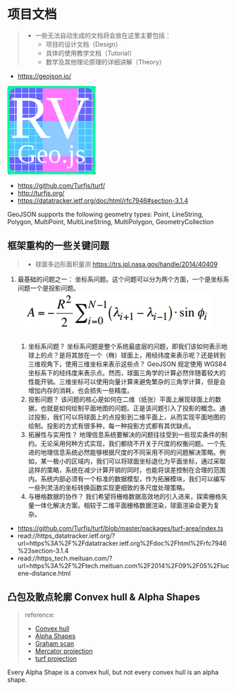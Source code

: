 # 项目文档
> - 一些无法自动生成的文档将会放在这里主要包括：
>   - 项目的设计文档（Design）
>   - 具体的使用教学文档（Tutorial）
>   - 数学及其他理论原理的详细讲解（Theory）
- https://geojson.io/

![logo](./logo.svg)

- https://github.com/Turfjs/turf/
- http://turfjs.org/
- https://datatracker.ietf.org/doc/html/rfc7946#section-3.1.4

GeoJSON supports the following geometry types:
   Point, 
   LineString, 
   Polygon, 
   MultiPoint, 
   MultiLineString,
   MultiPolygon,
   GeometryCollection

## 框架重构的一些关键问题
> - 球面多边形面积量测 https://trs.jpl.nasa.gov/handle/2014/40409

1. 最基础的问题之一： 坐标系问题。这个问题可以分为两个方面，一个是坐标系问题一个是投影问题。
    ![](./imgs/spherearea.jpg)

   1. 坐标系问题？
        坐标系问题是整个系统最底层的问题，即我们该如何表示地球上的点？是将其放在一个（椭）球面上，用经纬度来表示呢？还是转到三维视角下，使用三维坐标来表示这些点？ GeoJSON 规定使用 WGS84 坐标系下的经纬度来表示点。然而，球面三角学的计算必然伴随着较大的性能开销。三维坐标可以使用向量计算来避免繁杂的三角学计算，但是会增加内存的消耗，也会损失一些精度。
   2. 投影问题？
        该问题的核心是如何在二维（纸张）平面上展现球面上的数据，也就是如何绘制平面地图的问题。正是该问题引入了投影的概念。通过投影，我们可以将球面上的点投影到二维平面上，从而实现平面地图的绘制。投影的方式有很多种，每一种投影方式都有其优缺点。
   3. 拓展性与实用性？
        地理信息系统要解决的问题往往受到一些现实条件的制约。无论采用何种方式实现，我们都绕不开关于尺度的权衡问题。一个先进的地理信息系统必然能够根据尺度的不同采用不同的问题解决策略。例如，某一极小的区域内，我们可以将球面坐标退化为平面坐标，通过采取这样的策略，系统在减少计算开销的同时，也能将误差控制在合理的范围内。系统内部必须有一个标准的数据模型，作为拓展模块，我们可以编写一些列灵活的坐标转换函数实现更细致的多尺度处理策略。
    4. 与栅格数据的协作？
        我们希望将栅格数据高效地的引入进来，探索栅格矢量一体化解决方案。相较于二维平面栅格数据渲染，球面渲染会更为复杂。

- https://github.com/Turfjs/turf/blob/master/packages/turf-area/index.ts
- read://https_datatracker.ietf.org/?url=https%3A%2F%2Fdatatracker.ietf.org%2Fdoc%2Fhtml%2Frfc7946%23section-3.1.4
- read://https_tech.meituan.com/?url=https%3A%2F%2Ftech.meituan.com%2F2014%2F09%2F05%2Flucene-distance.html

## 凸包及散点轮廓 Convex hull & Alpha Shapes
> reference: 
> - [Convex hull](https://en.wikipedia.org/wiki/Convex_hull_algorithms)
> - [Alpha Shapes](https://graphics.stanford.edu/courses/cs268-11-spring/handouts/AlphaShapes/as_fisher.pdf)
> - [Graham scan](https://en.wikipedia.org/wiki/Graham_scan)
> - [Mercator projection](https://en.wikipedia.org/wiki/Mercator_projection)
> - [turf projection](https://github.com/Turfjs/turf/blob/master/packages/turf-projection/index.ts)

Every Alpha Shape is a convex hull, but not every convex hull is an alpha shape. 